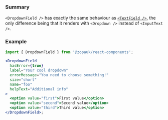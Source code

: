 ### Summary

`<DropdownField />` has exactly the same behaviour as [`<TextField />`](/#/Components/Molecules/TextField), the only difference being that it renders with `<Dropdown />` instead of `<InputText />`.

### Example

```jsx
import { DropdownField } from '@zopauk/react-components';

<DropdownField
  hasError={true}
  label="Your cool dropdown"
  errorMessage="You need to choose something!"
  size="short"
  name="foo"
  helpText="Additional info"
>
  <option value="first">First value</option>
  <option value="second">Second value</option>
  <option value="third">Third value</option>
</DropdownField>;
```
